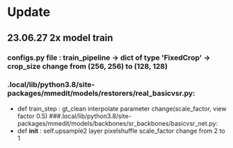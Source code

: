 # Update
## 23.06.27 2x model train
### configs.py file : train_pipeline -> dict of type 'FixedCrop' -> crop_size change from (256, 256) to (128, 128)
### .local/lib/python3.8/site-packages/mmedit/models/restorers/real_basicvsr.py:
- def train_step : gt_clean interpolate parameter change(scale_factor, view factor 0.5)
###.local/lib/python3.8/site-packages/mmedit/models/backbones/sr_backbones/basicvsr_net.py:
- def __init__ : self.upsample2 layer pixelshuffle scale_factor change from 2 to 1
